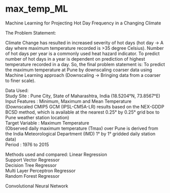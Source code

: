 # max_temp_ML
Machine Learning for Projecting Hot Day Frequency in a Changing Climate                                                                                                                                                     

The Problem Statement:                                                                                                                                                                

Climate Change has resulted in increased severity of hot days (hot day → A day where maximum temperature recorded is >35  degree Celsius).
Number of hot days per year is a commonly used heat hazard indicator. To predict number of hot days in a year is dependent on prediction of highest temperature recorded in a day.
So, the final problem statement is: To predict the maximum temperature at Pune by downscaling coarser data using Machine Learning approach (Downscaling → Bringing data from a coarser to finer scale).

Data Used:                                                                                                                                                                         
Study Site : Pune City, State of Maharashtra, India (18.5204°N, 73.8567°E)                                                                                                           
Input Features : Minimum, Maximum and Mean Temperature                                                                                                                              
(Downscaled CMIP5 GCM (IPSL-CM5A-LR) results based on the NEX-GDDP BCSD method, which is available at the nearest 0.25° by 0.25° grid box to Pune weather station location)           
Target Variable :  Maximum Temperature                                                                                                                                                     
(Observed daily maximum temperature (Tmax) over Pune is derived from the India Meteorological Department (IMD) 1° by 1° gridded daily station data)                                 
Period : 1976 to 2015                                                                                                                                                               

Methods used and compared:
Linear Regression                                                                                                                                                                  
Support Vector Regressor                                                                                                                                                           
Decision Tree Regressor                                                                                                                                                             
Multi Layer Perceptron Regressor                                                                                                                                                   
Random Forest Regressor                                                                                                                                                             

Convolutional Neural Network
